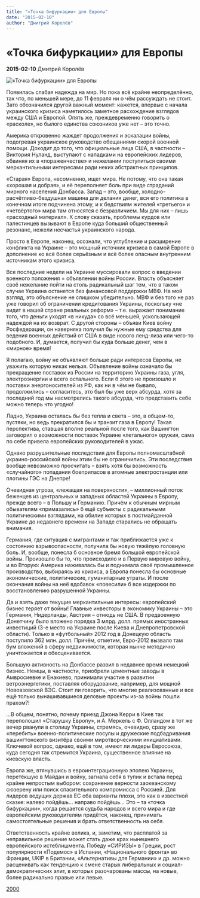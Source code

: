 ```yaml
---
title: "«Точка бифуркации» для Европы"
date: "2015-02-10"
author: "Дмитрий Королёв"
---
```


# «Точка бифуркации» для Европы

**2015-02-10** Дмитрий Королёв

![«Точка бифуркации» для Европы](http://image.tsn.ua/media/images3/original/May2014/383986958.jpg)

Появилась слабая надежда на мир. Но пока всё крайне неопределённо, так что, по меньшей мере, до 11 февраля ни о чём рассуждать не стоит. Зато обозначился другой важный момент: кажется, впервые с начала украинского кризиса наметилось заметное расхождение взглядов между США и Европой. Опять же, преждевременно говорить о «расколе», но былого единства союзников уже нет – это точно.

Америка откровенно жаждет продолжения и эскалации войны, подогревая украинское руководство обещаниями скорой военной помощи. Доходит до того, что официальные лица США, в частности – Виктория Нуланд, выступают с нападками на европейских лидеров, обвиняя их в «пораженчестве» и нежелании поступиться своими меркантильными интересами ради неких абстрактных принципов.

«Старая» Европа, несомненно, ищет мира. Не потому, что она такая «хорошая и добрая», и её переполняет боль при виде страданий мирного населения Донбасса. Запад – это, вообще, холодно-расчётливо-бездушная машина для делания денег, вся его политика в конечном итоге подчинена этому, и к бедствиям жителей «третьего» и «четвёртого» мира там относятся с безразличием. Мы для них – лишь «расходный материал». К слову сказать, проблемы курдов или палестинцев вызывают в Европе куда больший общественный резонанс, нежели несчастья украинского народа.

Просто в Европе, наконец, осознали, что углубление и расширение конфликта на Украине – это мощный источник кризиса в самой Европе в дополнение ко всё более серьёзным и всё более опасным внутренним источникам этого кризиса.

Все последние недели на Украине муссировали вопрос о введении военного положения = объявлении войны России. Власть объясняет своё нежелание пойти на столь радикальный шаг тем, что в таком случае Украина останется без финансовой поддержки МВФ. На мой взгляд, это объяснение не слишком убедительно. МВФ и без того не раз уже говорил об ограничении кредитования Украины, поскольку «не видит в нашей стране реальных реформ» – т.е. выражает понимание того, что деньги уходят «в никуда» со всё меньшей, ускользающей надеждой на их возврат. С другой стороны – объяви Киев войну Росфедерации, он наверняка получил бы нужные ему средства для ведения военных действий от США в виде нового ленд-лиза или чего-то подобного. И, думается, получил бы куда больше денег, чем в «мирное» время!

Я полагаю, войну не объявляют больше ради интересов Европы, не уважить которую никак нельзя. Объявление войны означало бы прекращение поставок из России на территорию Украины газа, угля, электроэнергии и всего остального. Если б этого не произошло и поставки энергоносителей из РФ, как ни в чём не бывало, продолжились – согласитесь, это был бы уже верх абсурда, хотя за последний год мы насмотрелись такого абсурда, что представить себе можно теперь что угодно!

Ладно, Украина осталась бы без тепла и света – это, в общем-то, пустяки, но ведь прекратился бы и транзит газа в Европу! Такая перспектива, ставшая вполне реальной после того, как Вашингтон заговорил о возможности поставок Украине «летального» оружия, сама по себе привела европейских руководителей в ужас.

Однако разрушительные последствия для Европы полномасштабной украино-российской войны этим бы не ограничились. Эти последствия вообще невозможно просчитать – взять хотя бы возможность «случайного» попадания боеприпасов в атомные электростанции или плотины ГЭС на Днепре!

Очевидная угроза, «лежащая на поверхности», – миллионный поток беженцев из центральных и западных областей Украины в Европу, прежде всего – в Польшу и Германию. Причём к обычным мирным обывателям «примазались» б ещё субъекты с радикальными политическими взглядами, на обилие которых в постмайданной Украине до недавнего времени на Западе старались не обращать внимания.

Германия, где ситуация с мигрантами и так приближается уже к состоянию взрывоопасности, получила бы новую тяжёлую головную боль. И, вообще, понесла б основное бремя большой европейской войны. Произошло бы то, что происходило и в Первую мировую войну, и во Вторую: Америка наживалась бы и поднимала своё промышленное производство, выбираясь из кризиса, а Европа понесла бы основные экономические, политические, гуманитарные утраты. И после окончания войны на неё вдобавок «повесили» б все издержки по восстановлению разрушенной Украины.

Да и взять даже текущие меркантильные интересы: европейский бизнес теряет от войны! Главные инвесторы в экономику Украины – это Германия, Нидерланды, Австрия – отнюдь не США. В предвоенную Донетчину было вложено порядка 3 млрд. долл. прямых иностранных инвестиций (3-е место на Украине после Киева и Днепропетровской области). Только в «футбольный» 2012 год в Донецкую область поступило 362 млн. долл. Причём, отметим, Евро-2012 вызвало там бум вложений в сферу недвижимости, которая нынче методично уничтожается и обесценивается.

Большую активность на Донбассе развил в недавнее время немецкий бизнес. Немцы, в частности, приобрели цементные заводы в Амвросиевке и Енакиево, принимали участие в развитии ветроэнергетики, поставляя оборудование, например, для мощной Новоазовской ВЭС. Стоит ли говорить, что многие реализованные и все ещё только вынашивавшиеся деловые проекты из-за войны пошли прахом?!

…В общем, понятно, почему приезд Джона Керри в Киев так переполошил «Старушку Европу», и А. Меркель с Ф. Олландом в тот же вечер рванули в столицу Украины, стремясь, очевидно, сразу же «перебить» военно-политические посулы и дружеские подбадривания вашингтонского визитёра своими миротворческими инициативами. Ключевой вопрос, однако, ещё в том, имеют ли лидеры Евросоюза, куда сегодня так стремится Украина, существенное влияние на киевскую власть.

Европа же, втянувшись в евроинтеграционную эпопею Украины, перетёкшую в Майдан и войну, загнала себя в тупик и встала перед крайне непростым выбором: сохранение верности заокеанскому сюзерену или поиск спасительного компромисса с Россией. Для лидеров ведущих держав ЕС оба варианты плохи, это как в известной сказке: налево пойдёшь… направо пойдёшь… Это – та «точка бифуркации», когда решается судьба народов и всего мира и где европейским руководителям придётся, наконец, принимать самостоятельные решения и брать ответственность на себя.

Ответственность крайне велика, и, заметим, что расплатой за неправильное решение может стать даже крах нынешнего европейского истеблишмента. Победу «СИРИЗЫ» в Греции, рост популярности «Подемос» в Испании, «Национального фронта» во Франции, UKIP в Британии, «Альтернативы для Германии» и др. можно расценивать как тенденцию к смене старых либеральных и социал-демократических элит, в которых разочарованы массы, на новые, более радикально правые или левые.

[2000](http://www.2000.ua/)